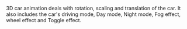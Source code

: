 3D car animation deals with rotation, scaling and translation of the car.
It also includes the car's driving mode, Day mode, Night mode, Fog effect, wheel effect and Toggle effect.
